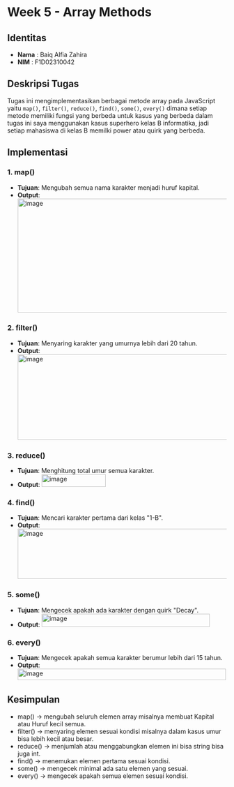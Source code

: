 # Week 5 - Array Methods

## Identitas
- **Nama** : Baiq Alfia Zahira  
- **NIM**  : F1D02310042  

## Deskripsi Tugas
Tugas ini mengimplementasikan berbagai metode array pada JavaScript yaitu `map()`, `filter()`, `reduce()`, `find()`, `some()`, `every()` dimana setiap metode memiliki fungsi yang berbeda untuk kasus yang berbeda dalam tugas ini saya menggunakan kasus superhero kelas B informatika, jadi setiap mahasiswa di kelas B memilki power atau quirk yang berbeda.

## Implementasi

### 1. map()
- **Tujuan**: Mengubah semua nama karakter menjadi huruf kapital.
- **Output**:  <img width="520" height="261" alt="image" src="https://github.com/user-attachments/assets/06c028ee-96d0-4d19-9141-6783f759aad4" />


### 2. filter()
- **Tujuan**: Menyaring karakter yang umurnya lebih dari 20 tahun.
- **Output**: <img width="959" height="196" alt="image" src="https://github.com/user-attachments/assets/f2cc7f39-34ca-4d63-afd7-49e8ba42cbdf" />

### 3. reduce()
- **Tujuan**: Menghitung total umur semua karakter.
- **Output**:  <img width="147" height="29" alt="image" src="https://github.com/user-attachments/assets/e2e97da1-d095-4433-b5eb-5c33d665db0f" />


### 4. find()
- **Tujuan**: Mencari karakter pertama dari kelas "1-B".
- **Output**: <img width="710" height="115" alt="image" src="https://github.com/user-attachments/assets/7f6b252b-b539-47cb-9884-dad279a7bdf2" />



### 5. some()
- **Tujuan**: Mengecek apakah ada karakter dengan quirk "Decay".
- **Output**:  <img width="386" height="30" alt="image" src="https://github.com/user-attachments/assets/0a9be9f1-b3be-4fa1-8a2d-d44dc2570497" />



### 6. every()
- **Tujuan**: Mengecek apakah semua karakter berumur lebih dari 15 tahun.
- **Output**:  <img width="478" height="26" alt="image" src="https://github.com/user-attachments/assets/2c0e3b24-66a4-4548-bf05-0494ed706fd3" />



## Kesimpulan
- map() → mengubah seluruh elemen array misalnya membuat Kapital atau Huruf kecil semua.  
- filter() → menyaring elemen sesuai kondisi misalnya dalam kasus umur bisa lebih kecil atau besar.  
- reduce() → menjumlah atau menggabungkan elemen ini bisa string bisa juga int.  
- find() → menemukan elemen pertama sesuai kondisi.  
- some() → mengecek minimal ada satu elemen yang sesuai.  
- every() → mengecek apakah semua elemen sesuai kondisi.  





